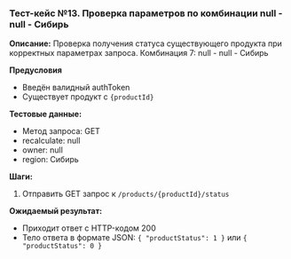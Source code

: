 ### Тест-кейс №13. Проверка параметров по комбинации null - null - Сибирь

**Описание:** Проверка получения статуса существующего продукта при корректных параметрах запроса.
Комбинация 7: null - null - Сибирь

**Предусловия**
- Введён валидный authToken
- Существует продукт с `{productId}`

**Тестовые данные:**
- Метод запроса: GET
- recalculate: null
- owner: null
- region: Сибирь

**Шаги:**
1. Отправить GET запрос к `/products/{productId}/status`

**Ожидаемый результат:**
- Приходит ответ с HTTP-кодом 200
- Тело ответа в формате JSON: `{ "productStatus": 1 }` или `{ "productStatus": 0 }`